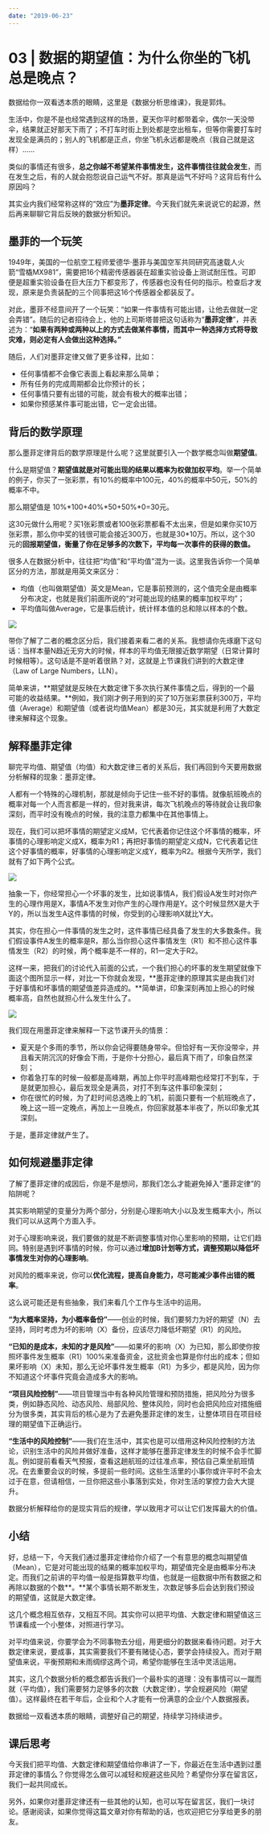 ```yaml
---
date: "2019-06-23"
---  
```

      
# 03 | 数据的期望值：为什么你坐的飞机总是晚点？
数据给你一双看透本质的眼睛，这里是《数据分析思维课》，我是郭炜。

生活中，你是不是也经常遇到这样的场景，夏天你平时都带着伞，偶尔一天没带伞，结果就正好那天下雨了；不打车时街上到处都是空出租车，但等你需要打车时发现全是满员的；别人的飞机都是正点，你坐飞机永远都是晚点（我自己就是这样）……

类似的事情还有很多，**总之你越不希望某件事情发生，这件事情往往就会发生**，而在发生之后，有的人就会抱怨说自己运气不好。那真是运气不好吗？这背后有什么原因吗？

其实业内我们经常称这样的“效应”为**墨菲定律**。今天我们就先来说说它的起源，然后再来聊聊它背后反映的数据分析知识。

## 墨菲的一个玩笑

1949年，美国的一位航空工程师爱德华·墨菲与美国空军共同研究高速载人火箭“雪橇MX981”，需要把16个精密传感器装在超重实验设备上测试耐压性。可即便是超重实验设备在巨大压力下都变形了，传感器也没有任何的指示。检查后才发现，原来是负责装配的三个同事把这16个传感器全都装反了。

对此，墨菲不经意间开了一个玩笑：“如果一件事情有可能出错，让他去做就一定会弄错”。随后的记者招待会上，他的上司斯塔普把这句话称为“**墨菲定律**”，并表述为：“**如果有两种或两种以上的方式去做某件事情，而其中一种选择方式将导致灾难，则必定有人会做出这种选择。”**

<!-- [[[read_end]]] -->

随后，人们对墨菲定律又做了更多诠释，比如：

* 任何事情都不会像它表面上看起来那么简单；
* 所有任务的完成周期都会比你预计的长；
* 任何事情只要有出错的可能，就会有极大的概率出错；
* 如果你预感某件事可能出错，它一定会出错。

## 背后的数学原理

那么墨菲定律背后的数学原理是什么呢？这里就要引入一个数学概念叫做**期望值**。

什么是期望值？**期望值就是对可能出现的结果以概率为权做加权平均**。举一个简单的例子，你买了一张彩票，有10\%的概率中100元，40\%的概率中50元，50\%的概率不中。

那么期望值是 10\%\*100+40\%\*50+50\%\*0=30元。

这30元做什么用呢？买1张彩票或者100张彩票都看不太出来，但是如果你买10万张彩票，那么你中奖的钱很可能会接近300万，也就是30\*10万。所以，这个30元的**回报期望值，衡量了你在足够多的次数下，平均每一次事件的获得的数值。**

很多人在数据分析中，往往把“均值”和“平均值”混为一谈。这里我告诉你一个简单区分的方法，那就是用英文来区分：

* 均值（也叫做期望值）英文是Mean，它是事前预测的，这个值完全是由概率分布决定，也就是我们前面所说的“对可能出现的结果的概率加权平均”；
* 平均值叫做Average，它是事后统计，统计样本值的总和除以样本的个数。

![](./httpsstatic001geekbangorgresourceimage48de484355ed9d163b3a95c73d68492ebdde.jpg)

带你了解了二者的概念区分后，我们接着来看二者的关系。我想请你先琢磨下这句话：当样本量N趋近无穷大的时候，样本的平均值无限接近数学期望（日常计算时时候相等）。这句话是不是听着很熟？对，这就是上节课我们讲到的大数定律（Law of Large Numbers，LLN）。

简单来讲，**期望就是反映在大数定律下多次执行某件事情之后，得到的一个最可能的收益结果。**例如，我们刚才例子用到的买了10万张彩票获利300万，平均值（Average）和期望值（或者说均值Mean）都是30元，其实就是利用了大数定律来解释这个现象。

## 解释墨菲定律

聊完平均值、期望值（均值）和大数定律三者的关系后，我们再回到今天要用数据分析解释的现象：墨菲定律。

人都有一个特殊的心理机制，那就是倾向于记住一些不好的事情。就像航班晚点的概率对每一个人而言都是一样的，但对我来讲，每次飞机晚点的等待就会让我印象深刻，而平时没有晚点的时候，我的注意力都集中在其他事情上。

现在，我们可以把坏事情的期望定义成M，它代表着你记住这个坏事情的概率，坏事情的心理影响定义成X，概率为R1；再把好事情的期望定义成N，它代表着记住这个好事情的概率，好事情的心理影响定义成Y，概率为R2。根据今天所学，我们就有了如下两个公式。

![](./httpsstatic001geekbangorgresourceimagefd35fd10624967673e85e2aa6fb9b92ca035.jpg)

抽象一下，你经常担心一个坏事的发生，比如说事情A，我们假设A发生时对你产生的心理作用是X，事情A不发生对你产生的心理作用是Y。这个时候显然X是大于Y的，所以当发生A这件事情的时候，你受到的心理影响X就比Y大。

其实，你在担心一件事情的发生之时，这件事情已经具备了发生的大多数条件。我们假设事件A发生的概率是R，那么当你担心这件事情发生（R1）和不担心这件事情发生（R2）的时候，两个概率是不一样的，R1一定大于R2。

这样一来，把我们的讨论代入前面的公式，一个我们担心的坏事的发生期望就像下面这个图所显示一样，对比一下你就会发现，**墨菲定律的原理其实是由我们对于好事情和坏事情的期望值差异造成的。**简单讲，印象深刻再加上担心的时候概率高，自然也就担心什么发生什么了。

![](./httpsstatic001geekbangorgresourceimage9ef19e20242b9ee1be856efd559320d43df1.jpg)

我们现在用墨菲定律来解释一下这节课开头的情景：

* 夏天是个多雨的季节，所以你会记得要随身带伞。但恰好有一天你没带伞，并且看天阴沉沉的好像会下雨，于是你十分担心，最后真下雨了，印象自然深刻；
* 你着急打车的时候一般都是高峰期，再加上你平时高峰期也经常打不到车，于是就更加担心，最后发现全是满员，对打不到车这件事印象深刻；
* 你在很忙的时候，为了赶时间总选晚上的飞机，前面只要有一个航班晚点了，晚上这一班一定晚点，再加上一旦晚点，你回家就基本半夜了，所以印象尤其深刻。

于是，墨菲定律就产生了。

## 如何规避墨菲定律

了解了墨菲定律的成因后，你是不是想问，那我们怎么才能避免掉入“墨菲定律”的陷阱呢？

其实影响期望的变量分为两个部分，分别是心理影响大小以及发生概率大小，所以我们可以从这两个方面入手。

对于心理影响来说，我们要做的就是不断调整事情对你心里影响的预期，让它们趋同。特别是遇到坏事情的时候，你可以通过**增加B计划等方式，调整预期以降低坏事情发生对你的心理影响**。

对风险的概率来说，你可以**优化流程，提高自身能力，尽可能减少事件出错的概率**。

这么说可能还是有些抽象，我们来看几个工作与生活中的运用。

**“为大概率坚持，为小概率备份”**——创业的时候，我们要努力为好的期望（N）去坚持，同时考虑为坏的影响（X）备份，应该尽力降低坏期望（R1）的风险。

**“已知的是成本，未知的才是风险”**——如果坏的影响（X）为已知，那么即使你按照坏事件发生概率（R1）100\%来准备资金，这批资金也算是你付出的成本；但如果坏影响（X）未知，那么无论坏事件发生概率（R1）为多少，都是风险，因为你不知道这个坏事件究竟会造成多大的影响。

**“项目风险控制”**——项目管理当中有各种风险管理和预防措施，把风险分为很多类，例如静态风险、动态风险、局部风险、整体风险，同时也会把风险应对措施细分为很多类，其实背后的核心是为了去避免墨菲定律的发生，让整体项目在项目经理的期望值下正确运行。

**“生活中的风险控制”**——我们在生活中，其实也是可以借用这种风险控制的方法论，识别生活中的风险并做好准备，这样才能够在墨菲定律发生的时候不会手忙脚乱。例如提前看看天气预报，查看这趟航班的过往准点率，预估自己乘坐航班情况。在去重要会议的时候，多提前一些时间。这些生活里的小事你或许平时不会太过于在意，但请相信，一旦你把这些小事落到实处，你对生活的掌控力会大大提升。

数据分析解释给你的是现实背后的规律，学以致用才可以让它们发挥最大的价值。

## 小结

好，总结一下，今天我们通过墨菲定律给你介绍了一个有意思的概念叫期望值（Mean），它是对可能出现的结果的概率加权平均，期望值完全是由概率分布决定。而我们之前讲的平均值一般是指算数平均值，也就是一组数据中所有数据之和再除以数据的个数**。**某个事情长期不断发生，次数足够多后会达到我们预设的期望值，这就是大数定律。

这几个概念相互依存，又相互不同。其实你可以把平均值、大数定律和期望值这三节课看成一个小整体，对照进行学习。

对平均值来说，你要学会为不同事物去分组，用更细分的数据来看待问题。对于大数定律来说，要成事，其实需要我们不要有赌徒心态，要学会持续投入。而对于期望值来说，平衡预期和未雨绸缪这两个词，希望你能够在生活中灵活运用。

其实，这几个数据分析的概念都告诉我们一个最朴实的道理：没有事情可以一蹴而就（平均值），我们需要努力足够多的次数（大数定律），学会规避风险（期望值）。这样最终在若干年后，企业和个人才能有一份满意的企业/个人数据报表。

数据给一双看透本质的眼睛，调整好自己的期望，持续学习持续进步。

## 课后思考

今天我们把平均值、大数定律和期望值给你串讲了一下，你最近在生活中遇到过墨菲定律的事情么？你觉得怎么做可以减轻和规避这些风险？希望你分享在留言区，我们一起共同成长。

另外，如果你对墨菲定律还有一些其他的认知，也可以写在留言区，我们一块讨论。感谢阅读，如果你觉得这篇文章对你有帮助的话，也欢迎把它分享给更多的朋友。